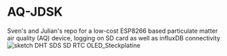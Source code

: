 # AQ-JDSK
Sven's and Julian's repo for a low-cost ESP8266 based particulate matter air quality (AQ) device, logging on SD card as well as influxDB connectivity
![sketch DHT SDS SD RTC OLED_Steckplatine](https://user-images.githubusercontent.com/21959916/119118543-9835fd80-ba2a-11eb-9cd2-12d3009c240b.png)
